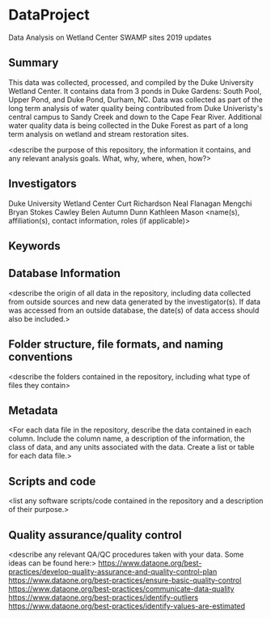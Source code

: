 # DataProject
Data Analysis on Wetland Center SWAMP sites 2019
updates
## Summary
This data was collected, processed, and compiled by the Duke University Wetland Center. It contains data from 3 ponds in Duke Gardens: South Pool, Upper Pond, and Duke Pond, Durham, NC. 
Data was collected as part of the long term analysis of water quality being contributed from Duke Univeristy's central campus to Sandy Creek and down to the Cape Fear River. Additional water quality data is being collected in the Duke Forest as part of a long term analysis on wetland and stream restoration sites.

<describe the purpose of this repository, the information it contains, and any relevant analysis goals. What, why, where, when, how?>

## Investigators
Duke University Wetland Center
Curt Richardson
Neal Flanagan
Mengchi 
Bryan Stokes Cawley
Belen
Autumn Dunn
Kathleen Mason
<name(s), affiliation(s), contact information, roles (if applicable)>

## Keywords

<add relevant keywords here>

## Database Information

<describe the origin of all data in the repository, including data collected from outside sources and new data generated by the investigator(s). If data was accessed from an outside database, the date(s) of data access should also be included.>


## Folder structure, file formats, and naming conventions 

<describe the folders contained in the repository, including what type of files they contain>

<describe the formats of files for the various purposes contained in the repository>

<describe your file naming conventions>

## Metadata

<For each data file in the repository, describe the data contained in each column. Include the column name, a description of the information, the class of data, and any units associated with the data. Create a list or table for each data file.> 

## Scripts and code

<list any software scripts/code contained in the repository and a description of their purpose.>

## Quality assurance/quality control

<describe any relevant QA/QC procedures taken with your data. Some ideas can be found here:>
<https://www.dataone.org/best-practices/develop-quality-assurance-and-quality-control-plan>
<https://www.dataone.org/best-practices/ensure-basic-quality-control>
<https://www.dataone.org/best-practices/communicate-data-quality>
<https://www.dataone.org/best-practices/identify-outliers>
<https://www.dataone.org/best-practices/identify-values-are-estimated>
